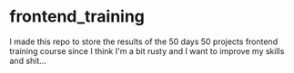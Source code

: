 # frontend_training
I made this repo to store the results of the 50 days 50 projects frontend training course since I think I'm a bit rusty and I want to improve my skills and shit...
